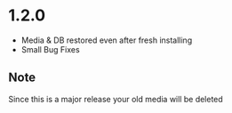 # 1.2.0

- Media & DB restored even after fresh installing
- Small Bug Fixes

## Note
Since this is a major release your old media will be deleted
